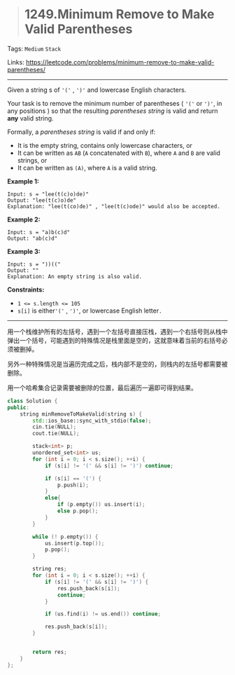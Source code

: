 > # 1249.Minimum Remove to Make Valid Parentheses

Tags: `Medium` `Stack` 

Links: https://leetcode.com/problems/minimum-remove-to-make-valid-parentheses/

-----

Given a string s of `'('` , `')'` and lowercase English characters.

Your task is to remove the minimum number of parentheses ( `'('` or `')'`, in any positions ) so that the resulting *parentheses string* is valid and return **any** valid string.

Formally, a *parentheses string* is valid if and only if:

- It is the empty string, contains only lowercase characters, or
- It can be written as `AB` (`A` concatenated with `B`), where `A` and `B` are valid strings, or
- It can be written as `(A)`, where `A` is a valid string. 

**Example 1:**

```
Input: s = "lee(t(c)o)de)"
Output: "lee(t(c)o)de"
Explanation: "lee(t(co)de)" , "lee(t(c)ode)" would also be accepted.
```

**Example 2:**

```
Input: s = "a)b(c)d"
Output: "ab(c)d"
```

**Example 3:**

```
Input: s = "))(("
Output: ""
Explanation: An empty string is also valid.
```

**Constraints:**

- `1 <= s.length <= 105`
- `s[i]` is either`'('` , `')'`, or lowercase English letter`.`

----

用一个栈维护所有的左括号，遇到一个左括号直接压栈，遇到一个右括号则从栈中弹出一个括号，可能遇到的特殊情况是栈里面是空的，这就意味着当前的右括号必须被删掉。

另外一种特殊情况是当遍历完成之后，栈内部不是空的，则栈内的左括号都需要被删除。

用一个哈希集合记录需要被删除的位置，最后遍历一遍即可得到结果。

```c++
class Solution {
public:
    string minRemoveToMakeValid(string s) {
        std::ios_base::sync_with_stdio(false);
        cin.tie(NULL);
        cout.tie(NULL);

        stack<int> p;
        unordered_set<int> us;
        for (int i = 0; i < s.size(); ++i) {
            if (s[i] != '(' && s[i] != ')') continue;

            if (s[i] == '(') {
                p.push(i);
            }
            else{
                if (p.empty()) us.insert(i);
                else p.pop();
            }
        }

        while (! p.empty()) {
            us.insert(p.top());
            p.pop();
        }

        string res;
        for (int i = 0; i < s.size(); ++i) {
            if (s[i] != '(' && s[i] != ')') {
                res.push_back(s[i]);
                continue;
            }

            if (us.find(i) != us.end()) continue;

            res.push_back(s[i]);
        }


        return res;
    }
};
```

